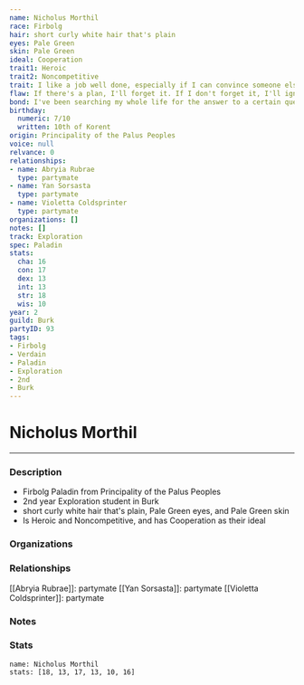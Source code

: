 ```yaml
---
name: Nicholus Morthil
race: Firbolg
hair: short curly white hair that's plain
eyes: Pale Green
skin: Pale Green
ideal: Cooperation
trait1: Heroic
trait2: Noncompetitive
trait: I like a job well done, especially if I can convince someone else to do it.
flaw: If there's a plan, I'll forget it. If I don't forget it, I'll ignore it.
bond: I've been searching my whole life for the answer to a certain question.
birthday:
  numeric: 7/10
  written: 10th of Korent
origin: Principality of the Palus Peoples
voice: null
relvance: 0
relationships:
- name: Abryia Rubrae
  type: partymate
- name: Yan Sorsasta
  type: partymate
- name: Violetta Coldsprinter
  type: partymate
organizations: []
notes: []
track: Exploration
spec: Paladin
stats:
  cha: 16
  con: 17
  dex: 13
  int: 13
  str: 18
  wis: 10
year: 2
guild: Burk
partyID: 93
tags:
- Firbolg
- Verdain
- Paladin
- Exploration
- 2nd
- Burk
---
```

# Nicholus Morthil
---
### Description
- Firbolg Paladin from Principality of the Palus Peoples
- 2nd year Exploration student in Burk
- short curly white hair that's plain, Pale Green eyes, and Pale Green skin
- Is Heroic and Noncompetitive, and has Cooperation as their ideal

### Organizations

### Relationships
[[Abryia Rubrae]]: partymate
[[Yan Sorsasta]]: partymate
[[Violetta Coldsprinter]]: partymate

### Notes

### Stats
```statblock
name: Nicholus Morthil
stats: [18, 13, 17, 13, 10, 16]
```